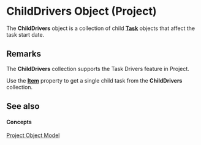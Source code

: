 
# ChildDrivers Object (Project)

The  **ChildDrivers** object is a collection of child **[Task](bc6bb4a5-95a6-9d1f-3e28-92b9548a544a.md)** objects that affect the task start date.


## Remarks

The  **ChildDrivers** collection supports the Task Drivers feature in Project.

Use the  **[Item](dd79c6c2-feef-a1fe-c91f-9b354832150c.md)** property to get a single child task from the **ChildDrivers** collection.


## See also


#### Concepts


[Project Object Model](900b167b-88ec-ea88-15b7-27bb90c22ac6.md)